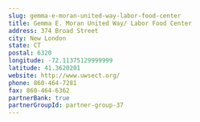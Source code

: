 ```yaml
---
slug: gemma-e-moran-united-way-labor-food-center
title: Gemma E. Moran United Way/ Labor Food Center
address: 374 Broad Street
city: New London
state: CT
postal: 6320
longitude: -72.11375129999999
latitude: 41.3620201
website: http://www.uwsect.org/
phone: 860-464-7281
fax: 860-464-6362
partnerBank: true
partnerGroupId: partner-group-37
---
```

